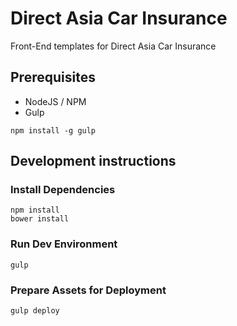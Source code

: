 # Direct Asia Car Insurance

Front-End templates for Direct Asia Car Insurance

## Prerequisites

* NodeJS / NPM
* Gulp

```
npm install -g gulp
```

## Development instructions

### Install Dependencies

```
npm install
bower install
```

### Run Dev Environment

```
gulp
```

<!-- ### Test

```
gulp test
``` -->

### Prepare Assets for Deployment

```
gulp deploy
```